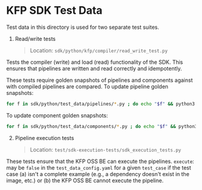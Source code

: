 # KFP SDK Test Data

Test data in this directory is used for two separate test suites.

1. Read/write tests
   > Location: `sdk/python/kfp/compiler/read_write_test.py `

Tests the compiler (write) and load (read) functionality of the SDK. This ensures that pipelines are written and read correctly and idempotently.

These tests require golden snapshots of pipelines and components against with compiled pipelines are compared. To update pipeline golden snapshots:

```bash
for f in sdk/python/test_data/pipelines/*.py ; do echo "$f" && python3 "$f" ; done
```

To update component golden snapshots:

```bash
for f in sdk/python/test_data/components/*.py ; do echo "$f" && python3 "$f" ; done
```

2. Pipeline execution tests
   > Location: `test/sdk-execution-tests/sdk_execution_tests.py`

These tests ensure that the KFP OSS BE can execute the pipelines. `execute`: may be `false` in the `test_data_config.yaml` for a given `test_case` if the test case (a) isn't a complete example (e.g., a dependency doesn't exist in the image, etc.) or (b) the KFP OSS BE cannot execute the pipeline.
